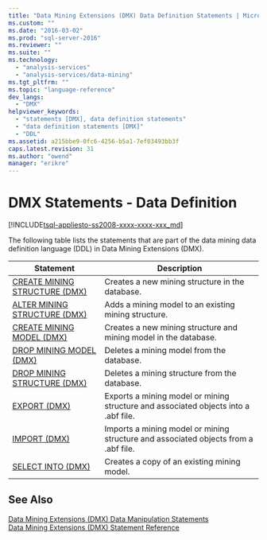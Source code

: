 ```yaml
---
title: "Data Mining Extensions (DMX) Data Definition Statements | Microsoft Docs"
ms.custom: ""
ms.date: "2016-03-02"
ms.prod: "sql-server-2016"
ms.reviewer: ""
ms.suite: ""
ms.technology: 
  - "analysis-services"
  - "analysis-services/data-mining"
ms.tgt_pltfrm: ""
ms.topic: "language-reference"
dev_langs: 
  - "DMX"
helpviewer_keywords: 
  - "statements [DMX], data definition statements"
  - "data definition statements [DMX]"
  - "DDL"
ms.assetid: a215bbe9-0fc6-4256-b5a1-7ef03493bb3f
caps.latest.revision: 31
ms.author: "owend"
manager: "erikre"
---
```

# DMX Statements - Data Definition 
[!INCLUDE[tsql-appliesto-ss2008-xxxx-xxxx-xxx_md](../database-engine/configure/windows/includes/tsql-appliesto-ss2008-xxxx-xxxx-xxx-md.md)]

  The following table lists the statements that are part of the data mining data definition language (DDL) in Data Mining Extensions (DMX).  
  
|Statement|Description|  
|---------------|-----------------|  
|[CREATE MINING STRUCTURE &#40;DMX&#41;](../dmx/create-mining-structure-dmx.md)|Creates a new mining structure in the database.|  
|[ALTER MINING STRUCTURE &#40;DMX&#41;](../dmx/alter-mining-structure-dmx.md)|Adds a mining model to an existing mining structure.|  
|[CREATE MINING MODEL &#40;DMX&#41;](../dmx/create-mining-model-dmx.md)|Creates a new mining structure and mining model in the database.|  
|[DROP MINING MODEL &#40;DMX&#41;](../dmx/drop-mining-model-dmx.md)|Deletes a mining model from the database.|  
|[DROP MINING STRUCTURE &#40;DMX&#41;](../dmx/drop-mining-structure-dmx.md)|Deletes a mining structure from the database.|  
|[EXPORT &#40;DMX&#41;](../dmx/export-dmx.md)|Exports a mining model or mining structure and associated objects into a .abf file.|  
|[IMPORT &#40;DMX&#41;](../dmx/import-dmx.md)|Imports a mining model or mining structure and associated objects from a .abf file.|  
|[SELECT INTO &#40;DMX&#41;](../dmx/select-into-dmx.md)|Creates a copy of an existing mining model.|  
  
## See Also  
 [Data Mining Extensions &#40;DMX&#41; Data Manipulation Statements](../dmx/dmx-statements-data-manipulation.md)   
 [Data Mining Extensions &#40;DMX&#41; Statement Reference](../dmx/data-mining-extensions-dmx-statements.md)  
  
  